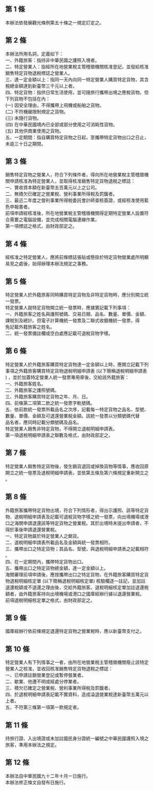 第 1 條
-------
本辦法依發展觀光條例第五十條之一規定訂定之。

第 2 條
-------
本辦法所用名詞，定義如下：  
一、外籍旅客：指持非中華民國之護照入境者。  
二、特定營業人：指經所在地營業稅主管稽徵機關核准登記，並發給核准  
    銷售特定貨物退稅標誌之營業人。  
三、達一定金額以上：指同一天內向同一特定營業人購買特定貨物，其含  
    稅總金額達到新臺幣三千元以上者。  
四、特定貨物：指供日常生活使用，並可隨旅行攜帶出境之應稅貨物。但  
    下列貨物不包括在內：  
 (一) 因安全理由，不得攜帶上飛機或船舶之貨物。  
 (二) 不符機艙限制規定之貨物。  
 (三) 未隨行貨物。  
 (四) 在中華民國境內已全部或部分使用之可消耗性貨物。  
 (五) 其他供商業使用之貨物。  
五、一定期間：指自購買特定貨物之日起，至攜帶特定貨物出口之日止，  
    未逾三十日之期間。

第 3 條
-------
銷售特定貨物之營業人，符合下列條件者，得向所在地營業稅主管稽徵機  
關申請核准為特定營業人，並取得核准銷售特定貨物退稅之標誌：  
一、實收資本額在新臺幣五百萬元以上之公司。  
二、無積欠已確定之營業稅、營利事業所得稅及罰鍰者。  
三、最近二年度之營利事業所得稅委託會計師查核簽證，或經核准使用藍  
    色申報書者。  
前項申請經核准後，所在地營業稅主管稽徵機關得定期特定營業人設置符  
合需要之電腦設備，並完成相關電腦連線作業。  
第一項標誌之格式，由財政部定之。

第 4 條
-------
經核准之特定營業人，應將前條標誌張貼或懸掛於特定貨物營業處所明顯  
易見之處後，始得辦理本辦法規定之事務。

第 5 條
-------
特定營業人於外籍旅客同時購買特定貨物及非特定貨物時，應分別開立統  
一發票。  
特定營業人就特定貨物開立統一發票時，應據實記載下列事項：  
一、外籍旅客之姓名與護照號碼、交易日期、品名、數量、單價、金額、  
    課稅別及總計。但電子計算機統一發票及二聯式收銀機統一發票，得  
    免記載外籍旅客之姓名。  
二、統一發票備註欄或空白處應記載可退稅貨物字樣。

第 6 條
-------
特定營業人於外籍旅客購買特定貨物達一定金額以上時，應開立記載下列  
事項之外籍旅客購買特定貨物退稅明細申請表 (以下簡稱退稅明細申請表  
) ，並於加蓋特定營業人統一發票專用章後，交給該外籍旅客：  
一、外籍旅客姓名。  
二、外籍旅客之護照號碼。  
三、外籍旅客購買特定貨物之年、月、日。  
四、前條第二項第二款之統一發票字軌號碼。  
五、依前款統一發票所載品名之次序，記載每一特定貨物之品名、型號、  
    數量、單價、金額及可退還營業稅金額。該統一發票以分類號碼代替  
    品名者，應同時記載分類號碼及品名。  
特定營業人銷售非特定貨物，不得開立退稅明細申請表。  
第一項退稅明細申請表之聯數及格式，由財政部定之。

第 7 條
-------
特定營業人銷售特定貨物後，發生銷貨退回或掉換貨物等情事，應收回原  
開立之統一發票及退稅明細申請表，並依第五條及第六條規定重新開立之  
。

第 8 條
-------
外籍旅客攜帶特定貨物出境，符合下列情形者，得出示護照、該等特定貨  
物、退稅明細申請表及記載可退稅貨物字樣之統一發票，向出境機場或港  
口之海關申請退還該等特定貨物之營業稅。其於出境時未提出申請者，不  
得於事後申請退還營業稅。  
一、特定貨物屬於特定營業人之銷貨。  
二、退稅明細申請表所載品名及金額與統一發票相符。  
三、攜帶出口之特定貨物；其品名、型號，與退稅明細申請表之記載相符  
    。  
四、在一定期間內，攜帶特定貨物出口。  
五、攜帶出口之特定貨物總金額，達一定金額以上。  
海關審理前項申請後，應按攜帶出口之特定貨物，在外籍旅客購買特定貨  
物退稅明細核定單 (以下簡稱退稅明細核定單) 核驗欄逐一註記，並加註  
退還稅額或不退還之理由後，交給外籍旅客。退稅明細核定單加註退還稅  
額者，由外籍旅客持向出境機場或港口之國庫經辦行據以退還營業稅。  
前項退稅明細核定單之格式，由財政部定之。

第 9 條
-------
國庫經辦行依前條規定退還特定貨物之營業稅時，應以新臺幣支付之。

第 10 條
--------
特定營業人有下列情事之一者，由所在地營業稅主管稽徵機關廢止該特定  
營業人之核准，並收回核准銷售特定貨物退稅之標誌：  
一、已申請註銷營業登記或暫停營業者。  
二、歇業、他遷不明或經處分停業者。  
三、積欠已確定之營業稅、營利事業所得稅及罰鍰者。  
四、於退稅明細申請表記載不實資料，造成溢退營業稅達新臺幣五萬元以  
    上者。  
五、不符第三條第一項第一款規定者。

第 11 條
--------
持旅行證、入出境證或未加註國民身分證統一編號之中華民國護照入境之  
旅客，準用本辦法之規定。

第 12 條
--------
本辦法自中華民國九十二年十月一日施行。  
本辦法修正條文自發布日施行。


